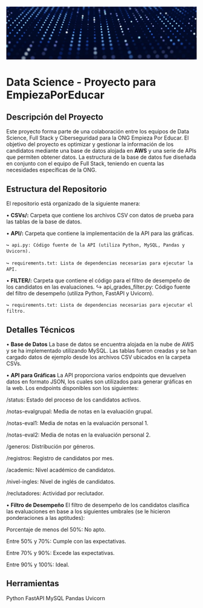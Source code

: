 ![Banner](./img/banna.jpg)
# Data Science - Proyecto para EmpiezaPorEducar

## Descripción del Proyecto
Este proyecto forma parte de una colaboración entre los equipos de Data Science, Full Stack y Ciberseguridad para la ONG Empieza Por Educar. El objetivo del proyecto es optimizar y gestionar la información de los candidatos mediante una base de datos alojada en **AWS** y una serie de APIs que permiten obtener datos. La estructura de la base de datos fue diseñada en conjunto con el equipo de Full Stack, teniendo en cuenta las necesidades específicas de la ONG.


## Estructura del Repositorio
El repositorio está organizado de la siguiente manera:

• **CSVs/:** Carpeta que contiene los archivos CSV con datos de prueba para las tablas de la base de datos.

• **API/:** Carpeta que contiene la implementación de la API para las gráficas.

    ↪ api.py: Código fuente de la API (utiliza Python, MySQL, Pandas y Uvicorn).
    
    ↪ requirements.txt: Lista de dependencias necesarias para ejecutar la API.
    
• **FILTER/:** Carpeta que contiene el código para el filtro de desempeño de los candidatos en las evaluaciones.
    ↪ api_grades_filter.py: Código fuente del filtro de desempeño (utiliza Python, FastAPI y Uvicorn).
    
    ↪ requirements.txt: Lista de dependencias necesarias para ejecutar el filtro.


## Detalles Técnicos
• **Base de Datos**
La base de datos se encuentra alojada en la nube de AWS y se ha implementado utilizando MySQL. Las tablas fueron creadas y se han cargado datos de ejemplo desde los archivos CSV ubicados en la carpeta CSVs.

• **API para Gráficas**
La API proporciona varios endpoints que devuelven datos en formato JSON, los cuales son utilizados para generar gráficas en la web. Los endpoints disponibles son los siguientes:

/status: Estado del proceso de los candidatos activos.

/notas-evalgrupal: Media de notas en la evaluación grupal.

/notas-eval1: Media de notas en la evaluación personal 1.

/notas-eval2: Media de notas en la evaluación personal 2.

/generos: Distribución por géneros.

/registros: Registro de candidatos por mes.

/academic: Nivel académico de candidatos.

/nivel-ingles: Nivel de inglés de candidatos.

/reclutadores: Actividad por reclutador.

• **Filtro de Desempeño**
El filtro de desempeño de los candidatos clasifica las evaluaciones en base a los siguientes umbrales (se le hicieron ponderaciones a las aptitudes):

Porcentaje de menos del 50%: No apto.

Entre 50% y 70%: Cumple con las expectativas.

Entre 70% y 90%: Excede las expectativas.

Entre 90% y 100%: Ideal.


## Herramientas
Python
FastAPI
MySQL
Pandas
Uvicorn
